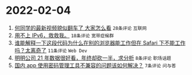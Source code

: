 # 2022-02-04

1. [何同学的最新视频貌似翻车了 大家怎么看](https://www.v2ex.com/t/831851) `28条评论` `互联网`
1. [用不上 IPv6，救救我。](https://www.v2ex.com/t/831839) `18条评论` `宽带症候群`
1. [谁能解释一下这段代码为什么在别的浏览器能工作但在 Safari 下不能工作吗？太离奇了](https://www.v2ex.com/t/831846) `11条评论` `Web Dev`
1. [明明公司 21 年数据很好看，年终却砍一半，求分析](https://www.v2ex.com/t/831847) `8条评论` `职场话题`
1. [国内 app 使用密码管理工具不兼容的问题该如何解决？](https://www.v2ex.com/t/831840) `7条评论` `问与答`
